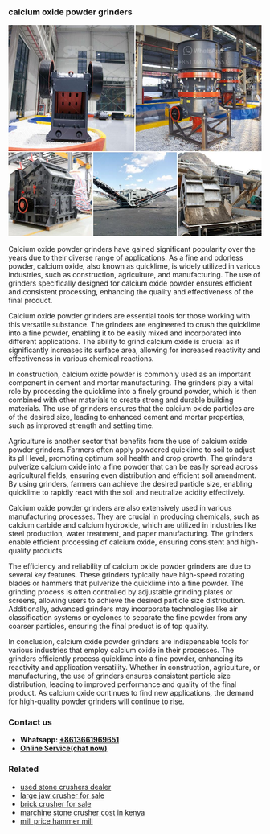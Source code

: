 <h3>calcium oxide powder grinders</h3><img src='1708309243.jpg' alt=''><p>Calcium oxide powder grinders have gained significant popularity over the years due to their diverse range of applications. As a fine and odorless powder, calcium oxide, also known as quicklime, is widely utilized in various industries, such as construction, agriculture, and manufacturing. The use of grinders specifically designed for calcium oxide powder ensures efficient and consistent processing, enhancing the quality and effectiveness of the final product.</p><p>Calcium oxide powder grinders are essential tools for those working with this versatile substance. The grinders are engineered to crush the quicklime into a fine powder, enabling it to be easily mixed and incorporated into different applications. The ability to grind calcium oxide is crucial as it significantly increases its surface area, allowing for increased reactivity and effectiveness in various chemical reactions.</p><p>In construction, calcium oxide powder is commonly used as an important component in cement and mortar manufacturing. The grinders play a vital role by processing the quicklime into a finely ground powder, which is then combined with other materials to create strong and durable building materials. The use of grinders ensures that the calcium oxide particles are of the desired size, leading to enhanced cement and mortar properties, such as improved strength and setting time.</p><p>Agriculture is another sector that benefits from the use of calcium oxide powder grinders. Farmers often apply powdered quicklime to soil to adjust its pH level, promoting optimum soil health and crop growth. The grinders pulverize calcium oxide into a fine powder that can be easily spread across agricultural fields, ensuring even distribution and efficient soil amendment. By using grinders, farmers can achieve the desired particle size, enabling quicklime to rapidly react with the soil and neutralize acidity effectively.</p><p>Calcium oxide powder grinders are also extensively used in various manufacturing processes. They are crucial in producing chemicals, such as calcium carbide and calcium hydroxide, which are utilized in industries like steel production, water treatment, and paper manufacturing. The grinders enable efficient processing of calcium oxide, ensuring consistent and high-quality products.</p><p>The efficiency and reliability of calcium oxide powder grinders are due to several key features. These grinders typically have high-speed rotating blades or hammers that pulverize the quicklime into a fine powder. The grinding process is often controlled by adjustable grinding plates or screens, allowing users to achieve the desired particle size distribution. Additionally, advanced grinders may incorporate technologies like air classification systems or cyclones to separate the fine powder from any coarser particles, ensuring the final product is of top quality.</p><p>In conclusion, calcium oxide powder grinders are indispensable tools for various industries that employ calcium oxide in their processes. The grinders efficiently process quicklime into a fine powder, enhancing its reactivity and application versatility. Whether in construction, agriculture, or manufacturing, the use of grinders ensures consistent particle size distribution, leading to improved performance and quality of the final product. As calcium oxide continues to find new applications, the demand for high-quality powder grinders will continue to rise.</p><h3>Contact us</h3><ul><li><strong>Whatsapp:&nbsp;<a href="https://wa.me/8613661969651">+8613661969651</a></strong></li><li><a href="https://swt.shibang-china.com/?git&amp;zhl&amp;calcium oxide powder grinders"><strong>Online Service(chat now)</strong></a></li></ul><h3>Related</h3><ul><li><a href='used stone crushers dealer.md'>used stone crushers dealer</a></li><li><a href='large jaw crusher for sale.md'>large jaw crusher for sale</a></li><li><a href='brick crusher for sale.md'>brick crusher for sale</a></li><li><a href='marchine stone crusher cost in kenya.md'>marchine stone crusher cost in kenya</a></li><li><a href='mill price hammer mill.md'>mill price hammer mill</a></li></ul>